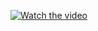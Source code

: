[![Watch the video](https://img.youtube.com/vi/LtW7ISqHFS0/0.jpg)](https://www.youtube.com/watch?v=LtW7ISqHFS0)


